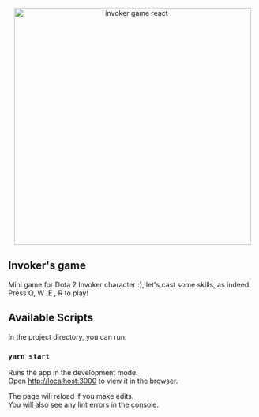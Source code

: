 <p align='center'>
<img src="http://i.imgur.com/8VmKjHO.png" align="center" alt="invoker game react" width="480px" />
</p>

## Invoker's game

Mini game for Dota 2 Invoker character :), let's cast some skills, as indeed. Press Q, W ,E , R to play!

## Available Scripts

In the project directory, you can run:

### `yarn start`

Runs the app in the development mode.<br>
Open [http://localhost:3000](http://localhost:3000) to view it in the browser.

The page will reload if you make edits.<br>
You will also see any lint errors in the console.
